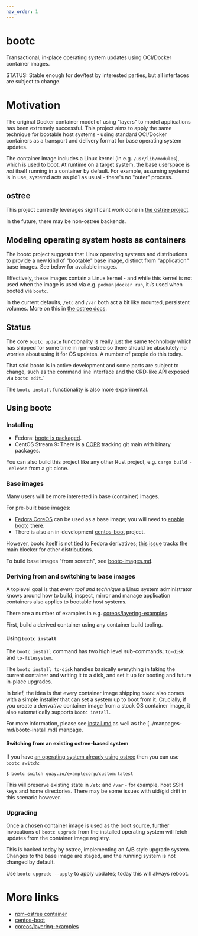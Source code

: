 ```yaml
---
nav_order: 1
---
```


# bootc

Transactional, in-place operating system updates using OCI/Docker container images.

STATUS: Stable enough for dev/test by interested parties, but all interfaces are subject to change.

# Motivation

The original Docker container model of using "layers" to model
applications has been extremely successful.  This project
aims to apply the same technique for bootable host systems - using
standard OCI/Docker containers as a transport and delivery format
for base operating system updates.

The container image includes a Linux kernel (in e.g. `/usr/lib/modules`),
which is used to boot.  At runtime on a target system, the base userspace is
*not* itself running in a container by default.  For example, assuming
systemd is in use, systemd acts as pid1 as usual - there's no "outer" process.

## ostree

This project currently leverages significant work done in
[the ostree project](https://github.com/ostreedev/ostree-rs-ext/).

In the future, there may be non-ostree backends.

## Modeling operating system hosts as containers

The bootc project suggests that Linux operating systems and distributions
to provide a new kind of "bootable" base image, distinct from "application"
base images.  See below for available images.

Effectively, these images contain a Linux kernel - and while this kernel
is not used when the image is used via e.g. `podman|docker run`, it *is*
used when booted via `bootc`.

In the current defaults, `/etc` and `/var` both act a bit like
mounted, persistent volumes.
More on this in [the ostree docs](https://ostreedev.github.io/ostree/adapting-existing/#system-layout).

## Status

The core `bootc update` functionality is really just the same
technology which has shipped for some time in rpm-ostree so there
should be absolutely no worries about using it for OS updates.
A number of people do this today.

That said bootc is in active development and some parts
are subject to change, such as the command line interface and
the CRD-like API exposed via `bootc edit`.`

The `bootc install` functionality is also more experimental.

## Using bootc

### Installing

 * Fedora: [bootc is packaged](https://bodhi.fedoraproject.org/updates/?packages=bootc).
 * CentOS Stream 9: There is a [COPR](https://copr.fedorainfracloud.org/coprs/rhcontainerbot/bootc/) tracking git main with binary packages.

You can also build this project like any other Rust project, e.g. `cargo build --release` from a git clone.

### Base images

Many users will be more interested in base (container) images.

For pre-built base images:

* [Fedora CoreOS](https://quay.io/repository/fedora/fedora-coreos) can be used as a base image; you will need to [enable bootc](https://github.com/coreos/rpm-ostree/blob/main/docs/bootc.md) there.
* There is also an in-development [centos-boot](https://github.com/centos/centos-boot) project.

However, bootc itself is not tied to Fedora derivatives; [this issue](https://github.com/coreos/bootupd/issues/468) tracks the main blocker for other distributions.

To build base images "from scratch", see [bootc-images.md](bootc-images.md).

### Deriving from and switching to base images

A toplevel goal is that *every tool and technique* a Linux system
administrator knows around how to build, inspect, mirror and manage
application containers also applies to bootable host systems.

There are a number of examples in e.g. [coreos/layering-examples](https://github.com/coreos/layering-examples).

First, build a derived container using any container build tooling.

#### Using `bootc install`

The `bootc install` command has two high level sub-commands; `to-disk` and `to-filesystem`.

The `bootc install to-disk` handles basically everything in taking the current container
and writing it to a disk, and set it up for booting and future in-place upgrades.

In brief, the idea is that every container image shipping `bootc` also comes with a simple
installer that can set a system up to boot from it.  Crucially, if you create a
*derivative* container image from a stock OS container image, it also automatically
supports `bootc install`.

For more information, please see [install.md](install.md) as well as the [../manpages-md/bootc-install.md] manpage.

#### Switching from an existing ostree-based system

If you have [an operating system already using ostree](https://ostreedev.github.io/ostree/#operating-systems-and-distributions-using-ostree) then you can use `bootc switch`:

```
$ bootc switch quay.io/examplecorp/custom:latest
```

This will preserve existing state in `/etc` and `/var` - for example,
host SSH keys and home directories.  There may be some issues with uid/gid
drift in this scenario however.

### Upgrading

Once a chosen container image is used as the boot source, further
invocations of `bootc upgrade` from the installed operating system
will fetch updates from the container image registry.

This is backed today by ostree, implementing an A/B style upgrade system.
Changes to the base image are staged, and the running system is not
changed by default.

Use `bootc upgrade --apply` to apply updates; today this will always
reboot.

# More links

- [rpm-ostree container](https://coreos.github.io/rpm-ostree/container/)
- [centos-boot](https://github.com/centos/centos-boot)
- [coreos/layering-examples](https://github.com/coreos/layering-examples)

